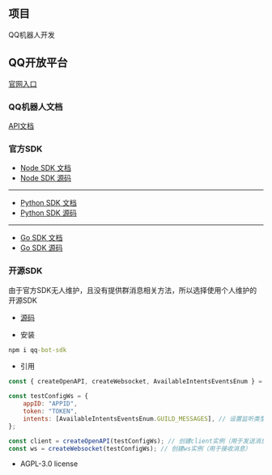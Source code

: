 ## 项目

QQ机器人开发

## QQ开放平台

[官网入口](https://q.qq.com)

### QQ机器人文档

[API文档](https://bot.q.qq.com/wiki/develop/api-v2/)

### 官方SDK

- [Node SDK 文档](https://bot.q.qq.com/wiki/develop/nodesdk/)
- [Node SDK 源码](https://github.com/tencent-connect/bot-node-sdk) 

***

- [Python SDK 文档](https://bot.q.qq.com/wiki/develop/pythonsdk/)
- [Python SDK 源码](https://github.com/tencent-connect/botpy) 


***

- [Go SDK 文档](https://bot.q.qq.com/wiki/develop/gosdk/)
- [Go SDK 源码](https://github.com/tencent-connect/botgo) 


### 开源SDK

由于官方SDK无人维护，且没有提供群消息相关方法，所以选择使用个人维护的开源SDK

- [源码](https://github.com/feilongproject/QQNodeSDK) 

- 安装

```cmd
npm i qq-bot-sdk
```

- 引用

```javascript
const { createOpenAPI, createWebsocket, AvailableIntentsEventsEnum } = require("qq-bot-sdk"); // commonjs引用方法

const testConfigWs = {
    appID: "APPID",
    token: "TOKEN",
    intents: [AvailableIntentsEventsEnum.GUILD_MESSAGES], // 设置监听类型
};

const client = createOpenAPI(testConfigWs); // 创建client实例（用于发送消息）
const ws = createWebsocket(testConfigWs); // 创建ws实例（用于接收消息）
```

- AGPL-3.0 license
